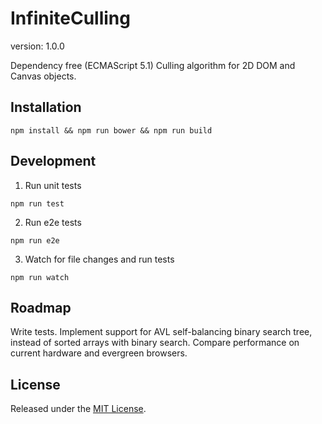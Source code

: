 # InfiniteCulling

version: 1.0.0

Dependency free (ECMAScript 5.1) Culling algorithm for 2D DOM and Canvas objects.

## Installation
```
npm install && npm run bower && npm run build
```

## Development
1. Run unit tests
```
npm run test
```

2. Run e2e tests
```
npm run e2e
```

3. Watch for file changes and run tests
```
npm run watch
```

## Roadmap

Write tests.
Implement support for AVL self-balancing binary search tree, instead of sorted arrays with binary search.
Compare performance on current hardware and evergreen browsers.

## License

Released under the [MIT License](http://www.opensource.org/licenses/mit-license.php).
